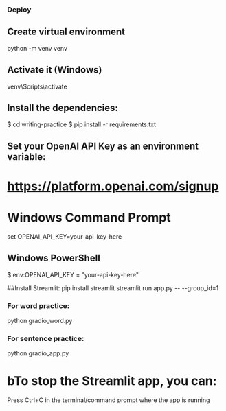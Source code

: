 ### Deploy

## Create virtual environment
python -m venv venv

## Activate it (Windows)
venv\Scripts\activate

## Install the dependencies:
$ cd writing-practice
$ pip install -r requirements.txt

## Set your OpenAI API Key as an environment variable:
# https://platform.openai.com/signup
# Windows Command Prompt
set OPENAI_API_KEY=your-api-key-here

## Windows PowerShell
$ env:OPENAI_API_KEY = "your-api-key-here"

##Install Streamlit:
pip install streamlit
streamlit run app.py -- --group_id=1
### For word practice:
python gradio_word.py
### For sentence practice:
python gradio_app.py


# bTo stop the Streamlit app, you can:

Press Ctrl+C in the terminal/command prompt where the app is running
